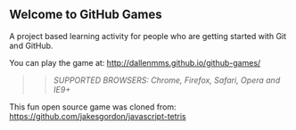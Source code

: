 ## Welcome to GitHub Games

A project based learning activity for people who are getting started with Git and GitHub.

You can play the game at: http://dallenmms.github.io/github-games/

>> _*SUPPORTED BROWSERS*: Chrome, Firefox, Safari, Opera and IE9+_

This fun open source game was cloned from: https://github.com/jakesgordon/javascript-tetris
